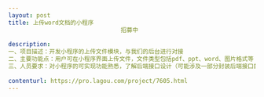 ```yaml
---                
layout: post       
title: 上传word文档的小程序
                                招募中
           
description: 
一、项目描述：开发小程序的上传文件模块，与我们的后台进行对接
二、主要功能点：用户可在小程序界面上传文件，文件类型包括pdf、ppt、word、图片格式等
三、人员要求：对小程序的可实现功能熟悉，了解后端接口设计（可能涉及一部分封装后端接口的工作）
     
contenturl: https://pro.lagou.com/project/7605.html      
---                 
```

